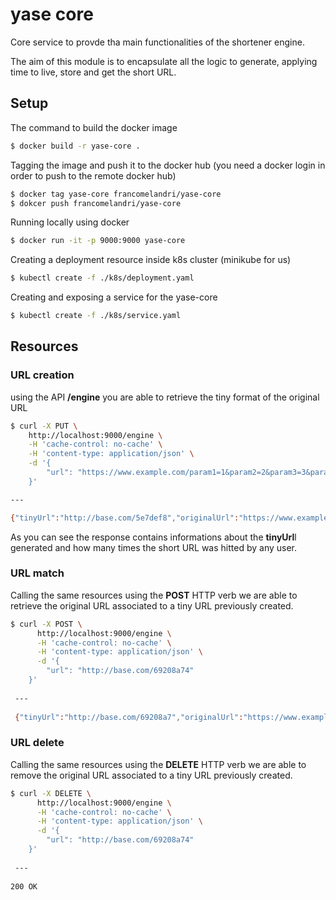 # yase core



Core service to provde tha main functionalities of the shortener engine.

The aim of this module is to encapsulate all the logic to generate, applying time to live, store and get the short URL.



## Setup

The command to build the docker image

```bash
$ docker build -r yase-core .
```

Tagging the image and push it to the docker hub (you need a docker login in order to push to the remote docker hub)

```bash
$ docker tag yase-core francomelandri/yase-core
$ dokcer push francomelandri/yase-core
```

Running locally using docker

```bash
$ docker run -it -p 9000:9000 yase-core
```

Creating a deployment resource inside k8s cluster (minikube for us)

```bash
$ kubectl create -f ./k8s/deployment.yaml
```

Creating and exposing a service for the yase-core

````bash
$ kubectl create -f ./k8s/service.yaml
````



## Resources

### URL creation

using the API **/engine** you are able to retrieve the tiny format of the original URL

```bash
$ curl -X PUT \
  	http://localhost:9000/engine \
  	-H 'cache-control: no-cache' \
  	-H 'content-type: application/json' \
  	-d '{
		"url": "https://www.example.com/param1=1&param2=2&param3=3&param4=4"
	}'

---

{"tinyUrl":"http://base.com/5e7def8","originalUrl":"https://www.example.com/param1=1&param2=2&param3=3&param4=4","hashedUrl":"5e7def8","hitted":0}
```

As you can see the response contains informations about the **tinyUrl**l generated and how many times the short URL was hitted by any user.



### URL match

Calling the same resources using the **POST** HTTP verb we are able to retrieve the original URL associated to a tiny URL previously created.

```bash
$ curl -X POST \
      http://localhost:9000/engine \
      -H 'cache-control: no-cache' \
      -H 'content-type: application/json' \
      -d '{
        "url": "http://base.com/69208a74"
    }'
 
 ---
 
 {"tinyUrl":"http://base.com/69208a7","originalUrl":"https://www.example.com/param1=1&param2=2&param3=3&param4=4"}
```



### URL delete

Calling the same resources using the **DELETE** HTTP verb we are able to remove the original URL associated to a tiny URL previously created.

```bash
$ curl -X DELETE \
      http://localhost:9000/engine \
      -H 'cache-control: no-cache' \
      -H 'content-type: application/json' \
      -d '{
        "url": "http://base.com/69208a74"
    }'
 
 ---
 
200 OK
```

